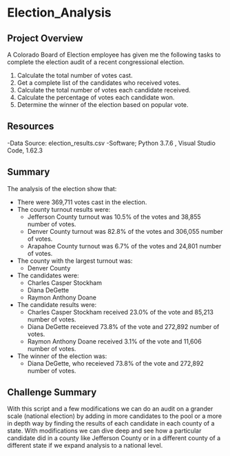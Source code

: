 # Election_Analysis

## Project Overview
A Colorado Board of Election employee has given me the following tasks to complete the election audit of a recent congressional election.

1. Calculate the total number of votes cast.
2. Get a complete list of the candidates who received votes.
3. Calculate the total number of votes each candidate received.
4. Calculate the percentage of votes each candidate won.
5. Determine the winner of the election based on popular vote.

## Resources
-Data Source: election_results.csv
-Software; Python 3.7.6 , Visual Studio Code, 1.62.3

## Summary
The analysis of the election show that:
- There were 369,711 votes cast in the election.
- The county turnout results were:
    - Jefferson County turnout was 10.5% of the votes and 38,855 number of votes.
    - Denver County turnout was 82.8% of the votes and 306,055 number of votes.
    - Arapahoe County turnout was 6.7% of the votes and 24,801 number of votes.
- The county with the largest turnout was:
    - Denver County
- The candidates were:
    - Charles Casper Stockham
    - Diana DeGette
    - Raymon Anthony Doane
- The candidate results were:
    - Charles Casper Stockham received 23.0% of the vote and 85,213 number of votes.
    - Diana DeGette receieved 73.8% of the vote and 272,892 number of votes.
    - Raymon Anthony Doane received 3.1% of the vote and 11,606 number of votes.
- The winner of the election was:
    - Diana DeGette, who receieved 73.8% of the vote and 272,892 number of votes.

## Challenge Summary
With this script and a few modifications we can do an audit on a grander scale (national election) by adding in more candidates to the pool or a more in depth way by finding the results of each candidate in each county of a state. With modifications we can dive deep and see how a particular candidate did in a county like Jefferson County or in a different county of a different state if we expand analysis to a national level. 
